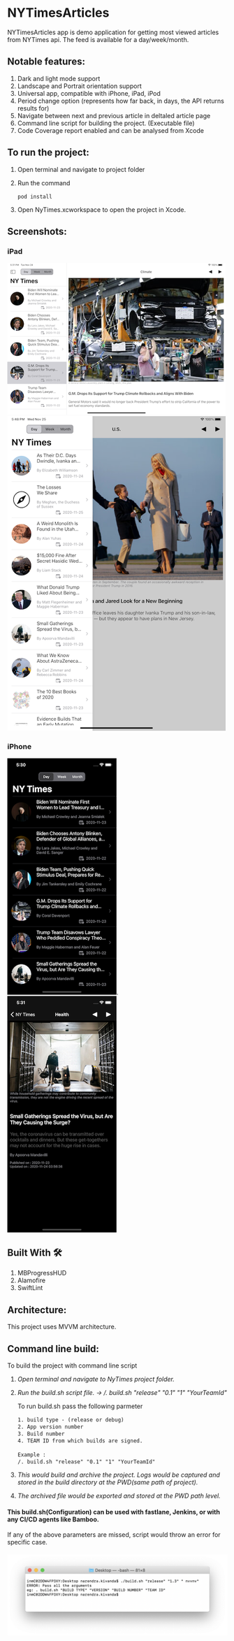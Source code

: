 # NYTimesArticles

NYTimesArticles app is demo application for getting most viewed articles from NYTimes api. The feed is available for a day/week/month.

## Notable features:
1. Dark and light mode support
2. Landscape and Portrait orientation support
2. Universal app, compatible with iPhone, iPad, iPod
3. Period change option (represents how far back, in days, the API returns results for)
4. Navigate between next and previous article in deltaled article page
5. Command line script for building the project. (Executable file)
6. Code Coverage report enabled and can be analysed from Xcode

## To run the project:
1. Open terminal and navigate to project folder
2. Run the command 

       pod install
3. Open NyTimes.xcworkspace to open the project in Xcode.
 

## Screenshots:
### iPad
![ScreenShot](https://github.com/NarenLK/NYTimesArticles/blob/main/NyTimes/Screens/one.png)
![ScreenShot](https://github.com/NarenLK/NYTimesArticles/blob/main/NyTimes/Screens/four.png)

             
### iPhone
![ScreenShot](https://github.com/NarenLK/NYTimesArticles/blob/main/NyTimes/Screens/two.png).   ![ScreenShot](https://github.com/NarenLK/NYTimesArticles/blob/main/NyTimes/Screens/three.png)


## Built With 🛠
1. MBProgressHUD
2. Alamofire
3. SwiftLint

## Architecture:
This project uses MVVM architecture.
  
## Command line build:
To build the project with command line script
1.  *Open terminal and navigate to NyTimes project folder.*
2.  *Run the build.sh script file. -> /. build.sh "release" "0.1" "1" "YourTeamId"*
          
    To run build.sh pass the following parmeter
          
        1. build type - (release or debug)
        2. App version number
        3. Build number
        4. TEAM ID from which builds are signed.
        
        Example :
        /. build.sh "release" "0.1" "1" "YourTeamId"
          
3.   *This would build and archive the project. Logs would be captured and stored in the build directory at the PWD(same path of project).*
4.   *The archived file would be exported and stored at the PWD path level.* 
  
  
  #### This build.sh(Configuration) can be used with fastlane, Jenkins, or with any CI/CD agents like Bamboo.
  If any of the above parameters are missed, script would throw an error for specific case.
  
  #### ![ScreenShot](https://github.com/NarenLK/NYTimesArticles/blob/main/NyTimes/Screens/BuildError.png)

